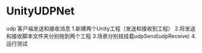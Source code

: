 # UnityUDPNet
udp 客户端发送和接收消息
1.新建两个Unity工程（发送和接收到工程）
2.将发送和接收脚本文件夹分别拖到两个工程
3.场景分别挂挂载udpSend(udpReceive)
4.运行测试
